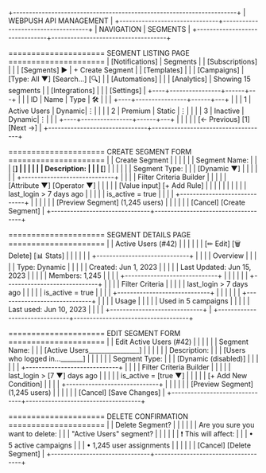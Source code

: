 +----------------------------------------------------------------------+
|                      WEBPUSH API MANAGEMENT                          |
+-------------------------------+------------------------------------+
| NAVIGATION                    |  SEGMENTS                          |
+-------------------------------+------------------------------------+

===================== SEGMENT LISTING PAGE =====================
| [Notifications]                   |  Segments                         |
| [Subscriptions]               |                                   |
| [Segments] ►                  |  + Create Segment                 |
| [Templates]                     |                                   |
| [Campaigns]                   |  [Type: All ▼] [Search...] [🔍]   |
| [Automations]                  |                                   |
| [Analytics]                   |  Showing 15 segments              |
| [Integrations]                |                                   |
| [Settings]                    |  +----+----------------+------+---+
|                               |  | ID | Name           | Type | 🛠 |
|                               |  +----+----------------+------+---+
|                               |  | 1  | Active Users  | Dynamic|⋮|
|                               |  | 2  | Premium       | Static |⋮|
|                               |  | 3  | Inactive      | Dynamic|⋮|
|                               |  +----+----------------+------+---+
|                               |                                   |
|                               |  [← Previous] [1] [Next →]        |
+-------------------------------+------------------------------------+

===================== CREATE SEGMENT FORM =====================
|                               |  Create Segment                   |
|                               |                                   |
|                               |  Segment Name:                    |
|                               |  [______________________________] |
|                               |                                   |
|                               |  Description:                     |
|                               |  [______________________________] |
|                               |                                   |
|                               |  Segment Type:                    |
|                               |  [Dynamic ▼]                      |
|                               |                                   |
|                               |  +-----------------------------+  |
|                               |  | Filter Criteria Builder     |  |
|                               |  | [Attribute ▼] [Operator ▼]  |  |
|                               |  | [Value input] [+ Add Rule]  |  |
|                               |  |                             |  |
|                               |  | last_login > 7 days ago     |  |
|                               |  | is_active = true            |  |
|                               |  +-----------------------------+  |
|                               |                                   |
|                               |  [Preview Segment] (1,245 users)  |
|                               |                                   |
|                               |  [Cancel]    [Create Segment]     |
+-------------------------------+------------------------------------+

===================== SEGMENT DETAILS PAGE =====================
|                               |  Active Users (#42)              |
|                               |                                   |
|                               |  [✏ Edit] [🗑 Delete] [📊 Stats]  |
|                               |                                   |
|                               |  +-----------------------------+  |
|                               |  | Overview                   |  |
|                               |  | Type: Dynamic              |  |
|                               |  | Created: Jun 1, 2023       |  |
|                               |  | Last Updated: Jun 15, 2023 |  |
|                               |  | Members: 1,245             |  |
|                               |  +-----------------------------+  |
|                               |                                   |
|                               |  +-----------------------------+  |
|                               |  | Filter Criteria            |  |
|                               |  | last_login > 7 days ago     |  |
|                               |  | is_active = true            |  |
|                               |  +-----------------------------+  |
|                               |                                   |
|                               |  +-----------------------------+  |
|                               |  | Usage                      |  |
|                               |  | Used in 5 campaigns        |  |
|                               |  | Last used: Jun 10, 2023    |  |
|                               |  +-----------------------------+  |
+-------------------------------+------------------------------------+

===================== EDIT SEGMENT FORM =====================
|                               |  Edit Active Users (#42)          |
|                               |                                   |
|                               |  Segment Name:                    |
|                               |  [Active Users________________]  |
|                               |                                   |
|                               |  Description:                     |
|                               |  [Users who logged in..._______]  |
|                               |                                   |
|                               |  Segment Type:                    |
|                               |  [Dynamic (disabled)]             |
|                               |                                   |
|                               |  +-----------------------------+  |
|                               |  | Filter Criteria Builder     |  |
|                               |  | last_login > [7 ▼] days ago |  |
|                               |  | is_active = [true ▼]        |  |
|                               |  | [+ Add New Condition]       |  |
|                               |  +-----------------------------+  |
|                               |                                   |
|                               |  [Preview Segment] (1,245 users)  |
|                               |                                   |
|                               |  [Cancel]    [Save Changes]       |
+-------------------------------+------------------------------------+

===================== DELETE CONFIRMATION =====================
|                               |  Delete Segment?                  |
|                               |                                   |
|                               |  Are you sure you want to delete: |
|                               |  "Active Users" segment?          |
|                               |                                   |
|                               |  ❗ This will affect:              |
|                               |  • 5 active campaigns             |
|                               |  • 1,245 user assignments         |
|                               |                                   |
|                               |  [Cancel]    [Delete Segment]     |
+-------------------------------+------------------------------------+